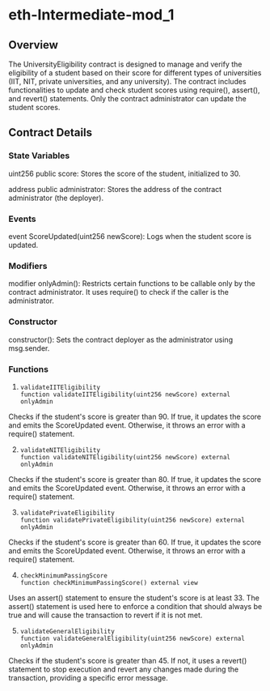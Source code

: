 # eth-Intermediate-mod_1
## Overview
The UniversityEligibility contract is designed to manage and verify the eligibility of a student based on their score for different types of universities (IIT, NIT, private universities, and any university). The contract includes functionalities to update and check student scores using require(), assert(), and revert() statements. Only the contract administrator can update the student scores.

## Contract Details
### State Variables
uint256 public score: Stores the score of the student, initialized to 30.

address public administrator: Stores the address of the contract administrator (the deployer).

### Events
event ScoreUpdated(uint256 newScore): Logs when the student score is updated.

### Modifiers
modifier onlyAdmin(): Restricts certain functions to be callable only by the contract administrator. It uses require() to check if the caller is the administrator.

### Constructor
constructor(): Sets the contract deployer as the administrator using msg.sender.

### Functions
1.     validateIITEligibility
       function validateIITEligibility(uint256 newScore) external onlyAdmin
Checks if the student's score is greater than 90. If true, it updates the score and emits the ScoreUpdated event. Otherwise, it throws an error with a require() statement.

2.     validateNITEligibility
       function validateNITEligibility(uint256 newScore) external onlyAdmin
Checks if the student's score is greater than 80. If true, it updates the score and emits the ScoreUpdated event. Otherwise, it throws an error with a require() statement.

3.     validatePrivateEligibility
       function validatePrivateEligibility(uint256 newScore) external onlyAdmin
Checks if the student's score is greater than 60. If true, it updates the score and emits the ScoreUpdated event. Otherwise, it throws an error with a require() statement.

4.     checkMinimumPassingScore
       function checkMinimumPassingScore() external view
Uses an assert() statement to ensure the student's score is at least 33. The assert() statement is used here to enforce a condition that should always be true and will cause the transaction to revert if it is not met.

5.     validateGeneralEligibility
       function validateGeneralEligibility(uint256 newScore) external onlyAdmin
Checks if the student's score is greater than 45. If not, it uses a revert() statement to stop execution and revert any changes made during the transaction, providing a specific error message.
